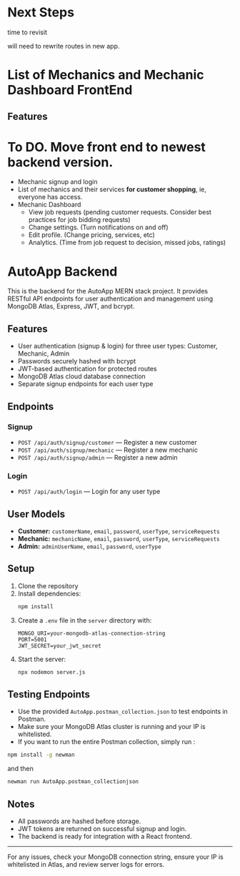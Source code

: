 # Next Steps
time to revisit

will need to rewrite routes in new app.
# List of Mechanics and Mechanic Dashboard FrontEnd

## Features

# To DO. Move front end to newest backend version.

- Mechanic signup and login
- List of mechanics and their services **for customer shopping**, ie, everyone has access.
- Mechanic Dashboard
   - View job requests (pending customer requests. Consider best practices for job bidding requests)
   - Change settings. (Turn notifications on and off)
   - Edit profile. (Change pricing, services, etc)
   - Analytics. (Time from job request to decision, missed jobs, ratings)


# AutoApp Backend

This is the backend for the AutoApp MERN stack project. It provides RESTful API endpoints for user authentication and management using MongoDB Atlas, Express, JWT, and bcrypt.

## Features
- User authentication (signup & login) for three user types: Customer, Mechanic, Admin
- Passwords securely hashed with bcrypt
- JWT-based authentication for protected routes
- MongoDB Atlas cloud database connection
- Separate signup endpoints for each user type

## Endpoints

### Signup
- `POST /api/auth/signup/customer` — Register a new customer
- `POST /api/auth/signup/mechanic` — Register a new mechanic
- `POST /api/auth/signup/admin` — Register a new admin

### Login
- `POST /api/auth/login` — Login for any user type

## User Models
- **Customer:** `customerName`, `email`, `password`, `userType`, `serviceRequests`
- **Mechanic:** `mechanicName`, `email`, `password`, `userType`, `serviceRequests`
- **Admin:** `adminUserName`, `email`, `password`, `userType`

## Setup
1. Clone the repository
2. Install dependencies:
   ```sh
   npm install
   ```
3. Create a `.env` file in the `server` directory with:
   ```env
   MONGO_URI=your-mongodb-atlas-connection-string
   PORT=5001
   JWT_SECRET=your_jwt_secret
   ```
4. Start the server:
   ```sh
   npx nodemon server.js
   ```

## Testing Endpoints
- Use the provided `AutoApp.postman_collection.json` to test endpoints in Postman.
- Make sure your MongoDB Atlas cluster is running and your IP is whitelisted.
- If you want to run the entire Postman collection, simply run :
```sh
npm install -g newman
```
 and then 

 ```sh
 newman run AutoApp.postman_collectionjson
 ```              

## Notes
- All passwords are hashed before storage.
- JWT tokens are returned on successful signup and login.
- The backend is ready for integration with a React frontend.

---
For any issues, check your MongoDB connection string, ensure your IP is whitelisted in Atlas, and review server logs for errors.
